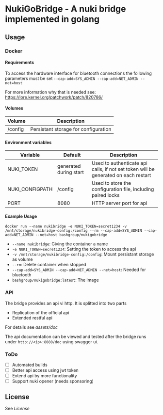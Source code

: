 # NukiGoBridge - A nuki bridge implemented in golang

## Usage

 ### Docker

 #### Requirements

 To access the hardware interface for bluetooth connections the following parameters must be set
`--cap-add=SYS_ADMIN --cap-add=NET_ADMIN --net=host`

For more information why that is needed see: https://lore.kernel.org/patchwork/patch/820786/
 

 #### Volumes

 Volume | Description
 -------|------------
 /config | Persistant storage for configuration

 #### Environment variables

 Variable | Default | Description
 ---------|---------|------------
 NUKI_TOKEN | generated during start | Used to authenticate api calls, if not set token will be generated on each restart
 NUKI_CONFIGPATH | /config | Used to store the configuration file, including paired locks
 PORT | 8080 | HTTP server port for api

 #### Example Usage

 ```
 docker run --name nukibridge -e NUKI_TOKEN=secret1234 -v /mnt/storage/nukibridge-config:/config --rm --cap-add=SYS_ADMIN --cap-add=NET_ADMIN --net=host bashgroup/nukigobridge
 ```
- `--name nukibridge`: Giving the container a name
- `-e NUKI_TOKEN=secret1234`: Setting the token to access the api
- `-v /mnt/storage/nukibridge-config:/config`: Mount persistant storage as volume
- `--rm`: Delete container when stopped
- `--cap-add=SYS_ADMIN --cap-add=NET_ADMIN --net=host`: Needed for bluetooth
- `bashgroup/nukigobridge:latest`: The image

### API

The bridge provides an api vi http. It is splitted into two parts

- Replication of the official api
- Extended restful api

For details see *assets/doc*

The api documentation can be viewed and tested after the bridge runs under `http://<ip>:8080/doc` using swagger ui.

### ToDo

- [ ] Automated builds
- [ ] Better api access using jwt token
- [ ] Extend api by more functionality
- [ ] Support nuki opener (needs sponsoring)

## License

See *License*